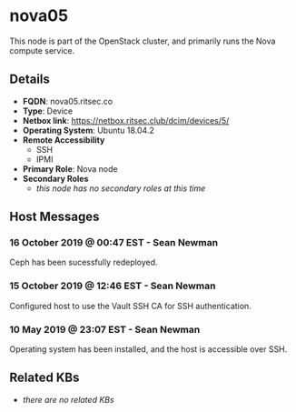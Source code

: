 # nova05

This node is part of the OpenStack cluster, and primarily runs the Nova compute
service.

## Details

- **FQDN**: nova05.ritsec.co
- **Type**: Device
- **Netbox link**: https://netbox.ritsec.club/dcim/devices/5/
- **Operating System**: Ubuntu 18.04.2
- **Remote Accessibility**
  - SSH
  - IPMI
- **Primary Role**: Nova node
- **Secondary Roles**
    - _this node has no secondary roles at this time_

## Host Messages

### 16 October 2019 @ 00:47 EST - Sean Newman

Ceph has been sucessfully redeployed.

### 15 October 2019 @ 12:46 EST - Sean Newman

Configured host to use the Vault SSH CA for SSH authentication.

### 10 May 2019 @ 23:07 EST - Sean Newman

Operating system has been installed, and the host is accessible over SSH.

## Related KBs

- _there are no related KBs_